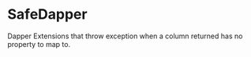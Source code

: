 # SafeDapper
Dapper Extensions that throw exception when a column returned has no property to map to.
